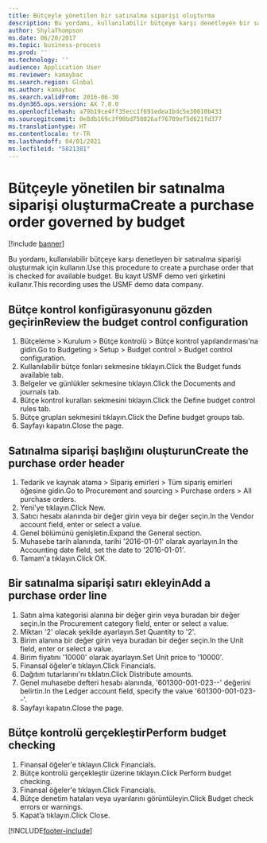 ```yaml
---
title: Bütçeyle yönetilen bir satınalma siparişi oluşturma
description: Bu yordamı, kullanılabilir bütçeye karşı denetleyen bir satınalma siparişi oluşturmak için kullanın.
author: ShylaThompson
ms.date: 06/20/2017
ms.topic: business-process
ms.prod: ''
ms.technology: ''
audience: Application User
ms.reviewer: kamaybac
ms.search.region: Global
ms.author: kamaybac
ms.search.validFrom: 2016-06-30
ms.dyn365.ops.version: AX 7.0.0
ms.openlocfilehash: a79b19ce4ff35ecc1f691edea1bdc5e30010b433
ms.sourcegitcommit: 0e8db169c3f90bd750826af76709ef5d621fd377
ms.translationtype: HT
ms.contentlocale: tr-TR
ms.lasthandoff: 04/01/2021
ms.locfileid: "5821381"
---
```

# <a name="create-a-purchase-order-governed-by-budget"></a><span data-ttu-id="70265-103">Bütçeyle yönetilen bir satınalma siparişi oluşturma</span><span class="sxs-lookup"><span data-stu-id="70265-103">Create a purchase order governed by budget</span></span>

[!include [banner](../../includes/banner.md)]

<span data-ttu-id="70265-104">Bu yordamı, kullanılabilir bütçeye karşı denetleyen bir satınalma siparişi oluşturmak için kullanın.</span><span class="sxs-lookup"><span data-stu-id="70265-104">Use this procedure to create a purchase order that is checked for available budget.</span></span> <span data-ttu-id="70265-105">Bu kayıt USMF demo veri şirketini kullanır.</span><span class="sxs-lookup"><span data-stu-id="70265-105">This recording uses the USMF demo data company.</span></span>


## <a name="review-the-budget-control-configuration"></a><span data-ttu-id="70265-106">Bütçe kontrol konfigürasyonunu gözden geçirin</span><span class="sxs-lookup"><span data-stu-id="70265-106">Review the budget control configuration</span></span>
1. <span data-ttu-id="70265-107">Bütçeleme > Kurulum > Bütçe kontrolü > Bütçe kontrol yapılandırması'na gidin.</span><span class="sxs-lookup"><span data-stu-id="70265-107">Go to Budgeting > Setup > Budget control > Budget control configuration.</span></span>
2. <span data-ttu-id="70265-108">Kullanılabilir bütçe fonları sekmesine tıklayın.</span><span class="sxs-lookup"><span data-stu-id="70265-108">Click the Budget funds available tab.</span></span>
3. <span data-ttu-id="70265-109">Belgeler ve günlükler sekmesine tıklayın.</span><span class="sxs-lookup"><span data-stu-id="70265-109">Click the Documents and journals tab.</span></span>
4. <span data-ttu-id="70265-110">Bütçe kontrol kuralları sekmesini tıklayın.</span><span class="sxs-lookup"><span data-stu-id="70265-110">Click the Define budget control rules tab.</span></span>
5. <span data-ttu-id="70265-111">Bütçe grupları sekmesini tıklayın.</span><span class="sxs-lookup"><span data-stu-id="70265-111">Click the Define budget groups tab.</span></span>
6. <span data-ttu-id="70265-112">Sayfayı kapatın.</span><span class="sxs-lookup"><span data-stu-id="70265-112">Close the page.</span></span>

## <a name="create-the-purchase-order-header"></a><span data-ttu-id="70265-113">Satınalma siparişi başlığını oluşturun</span><span class="sxs-lookup"><span data-stu-id="70265-113">Create the purchase order header</span></span>
1. <span data-ttu-id="70265-114">Tedarik ve kaynak atama > Sipariş emirleri > Tüm sipariş emirleri öğesine gidin.</span><span class="sxs-lookup"><span data-stu-id="70265-114">Go to Procurement and sourcing > Purchase orders > All purchase orders.</span></span>
2. <span data-ttu-id="70265-115">Yeni'ye tıklayın.</span><span class="sxs-lookup"><span data-stu-id="70265-115">Click New.</span></span>
3. <span data-ttu-id="70265-116">Satıcı hesabı alanında bir değer girin veya bir değer seçin.</span><span class="sxs-lookup"><span data-stu-id="70265-116">In the Vendor account field, enter or select a value.</span></span>
4. <span data-ttu-id="70265-117">Genel bölümünü genişletin.</span><span class="sxs-lookup"><span data-stu-id="70265-117">Expand the General section.</span></span>
5. <span data-ttu-id="70265-118">Muhasebe tarih alanında, tarihi '2016-01-01' olarak ayarlayın.</span><span class="sxs-lookup"><span data-stu-id="70265-118">In the Accounting date field, set the date to '2016-01-01'.</span></span>
6. <span data-ttu-id="70265-119">Tamam'a tıklayın.</span><span class="sxs-lookup"><span data-stu-id="70265-119">Click OK.</span></span>

## <a name="add-a-purchase-order-line"></a><span data-ttu-id="70265-120">Bir satınalma siparişi satırı ekleyin</span><span class="sxs-lookup"><span data-stu-id="70265-120">Add a purchase order line</span></span>
1. <span data-ttu-id="70265-121">Satın alma kategorisi alanına bir değer girin veya buradan bir değer seçin.</span><span class="sxs-lookup"><span data-stu-id="70265-121">In the Procurement category field, enter or select a value.</span></span>
2. <span data-ttu-id="70265-122">Miktarı '2' olacak şekilde ayarlayın.</span><span class="sxs-lookup"><span data-stu-id="70265-122">Set Quantity to '2'.</span></span>
3. <span data-ttu-id="70265-123">Birim alanına bir değer girin veya buradan bir değer seçin.</span><span class="sxs-lookup"><span data-stu-id="70265-123">In the Unit field, enter or select a value.</span></span>
4. <span data-ttu-id="70265-124">Birim fiyatını '10000' olarak ayarlayın.</span><span class="sxs-lookup"><span data-stu-id="70265-124">Set Unit price to '10000'.</span></span>
5. <span data-ttu-id="70265-125">Finansal öğeler'e tıklayın.</span><span class="sxs-lookup"><span data-stu-id="70265-125">Click Financials.</span></span>
6. <span data-ttu-id="70265-126">Dağıtım tutarlarını'nı tıklatın.</span><span class="sxs-lookup"><span data-stu-id="70265-126">Click Distribute amounts.</span></span>
7. <span data-ttu-id="70265-127">Genel muhasebe defteri hesabı alanında, '601300-001-023--' değerini belirtin.</span><span class="sxs-lookup"><span data-stu-id="70265-127">In the Ledger account field, specify the value '601300-001-023--'.</span></span>
8. <span data-ttu-id="70265-128">Sayfayı kapatın.</span><span class="sxs-lookup"><span data-stu-id="70265-128">Close the page.</span></span>

## <a name="perform-budget-checking"></a><span data-ttu-id="70265-129">Bütçe kontrolü gerçekleştir</span><span class="sxs-lookup"><span data-stu-id="70265-129">Perform budget checking</span></span>
1. <span data-ttu-id="70265-130">Finansal öğeler'e tıklayın.</span><span class="sxs-lookup"><span data-stu-id="70265-130">Click Financials.</span></span>
2. <span data-ttu-id="70265-131">Bütçe kontrolü gerçekleştir üzerine tıklayın.</span><span class="sxs-lookup"><span data-stu-id="70265-131">Click Perform budget checking.</span></span>
3. <span data-ttu-id="70265-132">Finansal öğeler'e tıklayın.</span><span class="sxs-lookup"><span data-stu-id="70265-132">Click Financials.</span></span>
4. <span data-ttu-id="70265-133">Bütçe denetim hataları veya uyarılarını görüntüleyin.</span><span class="sxs-lookup"><span data-stu-id="70265-133">Click Budget check errors or warnings.</span></span>
5. <span data-ttu-id="70265-134">Kapat’a tıklayın.</span><span class="sxs-lookup"><span data-stu-id="70265-134">Click Close.</span></span>



[!INCLUDE[footer-include](../../../includes/footer-banner.md)]